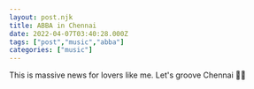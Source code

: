 ```yaml
---
layout: post.njk
title: ABBA in Chennai
date: 2022-04-07T03:40:28.000Z
tags: ["post","music","abba"]
categories: ["music"]
---
```


This is massive news for lovers like me. Let's groove Chennai 💃🕺
